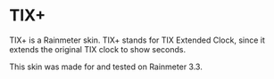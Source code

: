 # TIX+

TIX+ is a Rainmeter skin. TIX+ stands for TIX Extended Clock, since it extends the original TIX clock to show seconds.

This skin was made for and tested on Rainmeter 3.3.
